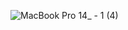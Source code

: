 ![MacBook Pro 14_ - 1 (4)](https://github.com/user-attachments/assets/f1fd3b64-39b8-4dcb-9915-ec546505cc84)

